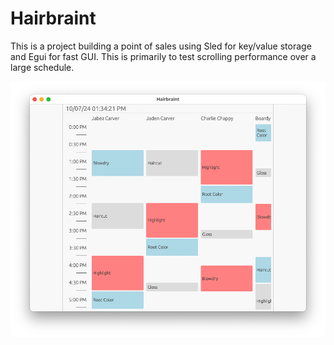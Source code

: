 # Hairbraint

This is a project building a point of sales using Sled for key/value storage and Egui for fast GUI.  This is primarily to test scrolling performance over a large schedule.

![screenshot.png](screenshot.png)